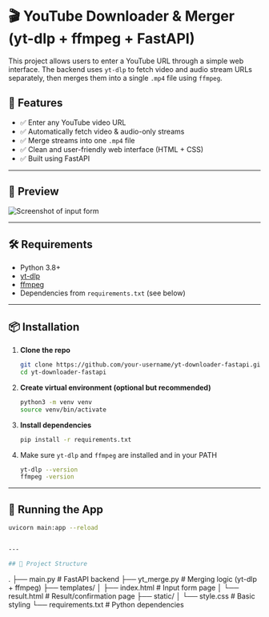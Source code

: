 # 🎬 YouTube Downloader & Merger (yt-dlp + ffmpeg + FastAPI)

This project allows users to enter a YouTube URL through a simple web interface. The backend uses `yt-dlp` to fetch video and audio stream URLs separately, then merges them into a single `.mp4` file using `ffmpeg`.

## 🚀 Features

- ✅ Enter any YouTube video URL
- ✅ Automatically fetch video & audio-only streams
- ✅ Merge streams into one `.mp4` file
- ✅ Clean and user-friendly web interface (HTML + CSS)
- ✅ Built using FastAPI

---

## 📸 Preview

![Screenshot of input form](assets/screenshot-form.png)


---

## 🛠️ Requirements

- Python 3.8+
- [yt-dlp](https://github.com/yt-dlp/yt-dlp)
- [ffmpeg](https://ffmpeg.org/)
- Dependencies from `requirements.txt` (see below)

---

## 📦 Installation

1. **Clone the repo**  
   ```bash
   git clone https://github.com/your-username/yt-downloader-fastapi.git
   cd yt-downloader-fastapi

2. **Create virtual environment (optional but recommended)**
    ```bash
    python3 -m venv venv
    source venv/bin/activate

3. **Install dependencies**
    ```bash
    pip install -r requirements.txt

4. Make sure `yt-dlp` and `ffmpeg` are installed and in your PATH
    ```bash
    yt-dlp --version
    ffmpeg -version

---

## 🧪 Running the App

```bash
uvicorn main:app --reload


---

## 📁 Project Structure

```
.
├── main.py             # FastAPI backend
├── yt_merge.py         # Merging logic (yt-dlp + ffmpeg)
├── templates/
│   ├── index.html      # Input form page
│   └── result.html     # Result/confirmation page
├── static/
│   └── style.css       # Basic styling
└── requirements.txt    # Python dependencies
```